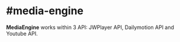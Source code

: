 #media-engine
============

**MediaEngine** works within 3 API: JWPlayer API, Dailymotion API and Youtube API.
